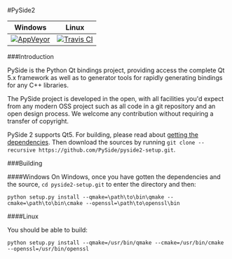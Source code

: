 #PySide2

| Windows | Linux |
|---------|-------|
| [![AppVeyor](https://img.shields.io/appveyor/ci/techtonik/pyside2-setup.svg)](https://ci.appveyor.com/project/techtonik/pyside2-setup) | [![Travis CI](https://img.shields.io/travis/PySide/pyside2-setup.svg)](https://travis-ci.org/PySide/pyside2-setup) |


###Introduction




PySide is the Python Qt bindings project, providing access the complete Qt 5.x framework
as well as to generator tools for rapidly generating bindings for any C++ libraries.

The PySide project is developed in the open, with all facilities you'd expect
from any modern OSS project such as all code in a git repository and an open design process. We welcome
any contribution without requiring a transfer of copyright.


PySide 2 supports Qt5. For building, please read about [getting the dependencies](https://github.com/PySide/pyside2/wiki/Dependencies). Then download the sources by running `git clone --recursive https://github.com/PySide/pyside2-setup.git`.

###Building

####Windows
On Windows, once you have gotten the dependencies and the source, `cd pyside2-setup.git` to enter the directory and then:
```
python setup.py install --qmake=\path\to\bin\qmake --cmake=\path\to\bin\cmake --openssl=\path\to\openssl\bin
```

####Linux

You should be able to build:

```
python setup.py install --qmake=/usr/bin/qmake --cmake=/usr/bin/cmake --openssl=/usr/bin/openssl
```

